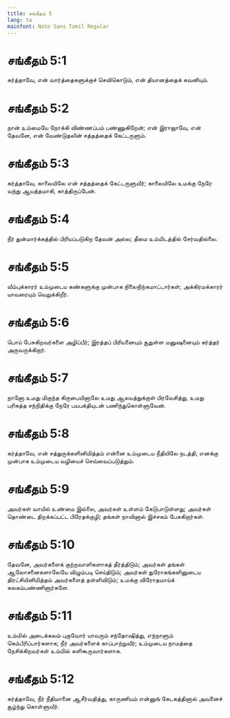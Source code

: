 ```yaml
---
title: சங்கீதம் 5
lang: ta
mainfont: Noto Sans Tamil Regular
---
```


# சங்கீதம் 5:1

கர்த்தாவே, என் வார்த்தைகளுக்குச் செவிகொடும், என் தியானத்தைக் கவனியும்.

# சங்கீதம் 5:2

நான் உம்மையே நோக்கி விண்ணப்பம் பண்ணுகிறேன்; என் இராஜாவே, என் தேவனே, என் வேண்டுதலின் சத்தத்தைக் கேட்டருளும்.

# சங்கீதம் 5:3

கர்த்தாவே, காலையிலே என் சத்தத்தைக் கேட்டருளுவீர்; காலையிலே உமக்கு நேரே வந்து ஆயத்தமாகி, காத்திருப்பேன்.

# சங்கீதம் 5:4

நீர் துன்மார்க்கத்தில் பிரியப்படுகிற தேவன் அல்ல; தீமை உம்மிடத்தில் சேர்வதில்லை.

# சங்கீதம் 5:5

வீம்புக்காரர் உம்முடைய கண்களுக்கு முன்பாக நிலைநிற்கமாட்டார்கள்; அக்கிரமக்காரர் யாவரையும் வெறுக்கிறீர்.

# சங்கீதம் 5:6

பொய் பேசுகிறவர்களை அழிப்பீர்; இரத்தப் பிரியனையும் சூதுள்ள மனுஷனையும் கர்த்தர் அருவருக்கிறார்.

# சங்கீதம் 5:7

நானோ உமது மிகுந்த கிருபையினாலே உமது ஆலயத்துக்குள் பிரவேசித்து, உமது பரிசுத்த சந்நிதிக்கு நேரே பயபக்தியுடன் பணிந்துகொள்ளுவேன்.

# சங்கீதம் 5:8

கர்த்தாவே, என் சத்துருக்களினிமித்தம் என்னை உம்முடைய நீதியிலே நடத்தி, எனக்கு முன்பாக உம்முடைய வழியைச் செவ்வைப்படுத்தும்.

# சங்கீதம் 5:9

அவர்கள் வாயில் உண்மை இல்லை, அவர்கள் உள்ளம் கேடுபாடுள்ளது; அவர்கள் தொண்டை திறக்கப்பட்ட பிரேதக்குழி; தங்கள் நாவினால் இச்சகம் பேசுகிறார்கள்.

# சங்கீதம் 5:10

தேவனே, அவர்களைக் குற்றவாளிகளாகத் தீர்த்திடும்; அவர்கள் தங்கள் ஆலோசனைகளாலேயே விழும்படி செய்திடும்; அவர்கள் துரோகங்களினுடைய திரட்சியினிமித்தம் அவர்களைத் தள்ளிவிடும்; உமக்கு விரோதமாய்க் கலகம்பண்ணினார்களே.

# சங்கீதம் 5:11

உம்மில் அடைக்கலம் புகுவோர் யாவரும் சந்தோஷித்து, எந்நாளும் கெம்பீரிப்பார்களாக; நீர் அவர்களைக் காப்பாற்றுவீர்; உம்முடைய நாமத்தை நேசிக்கிறவர்கள் உம்மில் களிகூருவார்களாக.

# சங்கீதம் 5:12

கர்த்தாவே, நீர் நீதிமானை ஆசீர்வதித்து, காருணியம் என்னுங் கேடகத்தினால் அவனைச் சூழ்ந்து கொள்ளுவீர்.

